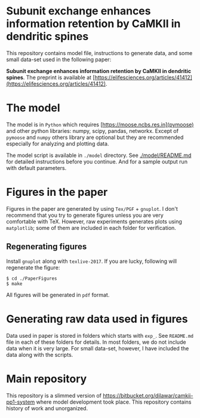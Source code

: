 # Subunit exchange enhances information retention by CaMKII in dendritic spines

This repository contains model file, instructions to generate data, and some small 
data-set used in the following paper:

**Subunit exchange enhances information retention by CaMKII in dendritic spines**. 
The preprint is available at [https://elifesciences.org/articles/41412](https://elifesciences.org/articles/41412).

# The model

The model is in `Python` which requires [https://moose.ncbs.res.in](pymoose) and
other python libraries: numpy, scipy, pandas, networkx. Except of `pymoose` and
`numpy` others library are optional but they are recommended especially for
analyzing and plotting data.

The model script is available in `./model` directory. See
[./model/README.md](model/README.md) for detailed instructions before you
continue. And for a sample output run with default parameters.

# Figures in the paper

Figures in the paper are generated by using `Tex/PGF` + `gnuplot`. I don't
recommend that you try to generate figures unless you are very comfortable
with TeX. However, raw experiments generates plots using `matplotlib`; some of
them are included in each folder for verification.

## Regenerating figures

Install `gnuplot` along with `texlive-2017`. If you are lucky, following will regenerate
the figure:

    $ cd ./PaperFigures
    $ make
    
All figures will be generated in `pdf` format.

# Generating raw data used in figures

Data used in paper is stored in folders which starts with `exp_`.
See `README.md` file in each of these folders for details. In most folders, we
do not include data when it is very large. For small data-set, however, I have
included the data along with the scripts.

# Main repository

This repository is a slimmed version of
https://bitbucket.org/dilawar/camkii-pp1-system where model development took
place. This repository contains history of work and unorganized.
